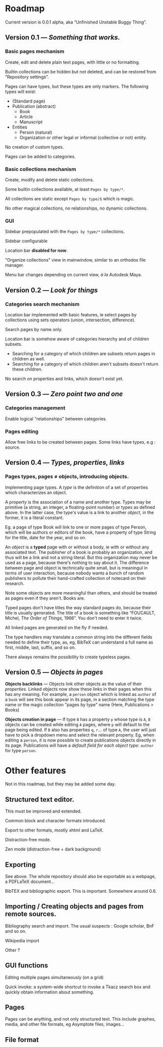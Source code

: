 # Roadmap

Current version is 0.0.1 alpha, aka “Unfinished Unstable Buggy Thing”.

## Version 0.1 — *Something that works.*

### Basic pages mechanism
Create, edit and delete plain text pages, with little or no formatting.

Builtin collections can be hidden but not deleted, and can be restored from “Repository settings”.

Pages can have types, but these types are only markers. The following types will exist:

* (Standard page)
* Publication (abstract)
    * Book
    * Article
    * Manuscript
* Entities
    * Person (natural)
    * Organization or other legal or informal (collective or not) entity. 

No creation of custom types.

Pages can be added to categories.

### Basic collections mechanism
Create, modify and delete static collections.

Some builtin collections available, at least `Pages by type/*`.

All collections are static except `Pages by type/$` which is magic.

No other magical collections, no relationships, no dynamic collections.

### GUI
Sidebar prepopulated with the `Pages by type/*` collections. 

Sidebar configurable

Location bar **disabled for now**.

"Organize collections" view in mainwindow, similar to an orthodox file manager.

Menu bar changes depending on current view, *à la* Autodesk Maya.

## Version 0.2 — *Look for things*

### Categories search mechanism
 Location bar implemented with basic features, ie select pages by collections using sets operators  (union, intersection, difference).
 
Search pages by name only.
 
Location bar is somehow aware of categories hierarchy and of children subsets. 

* Searching for a category of which children are subsets return pages in children as well.
* Searching for a category of which children aren't subsets doesn't return these children.
 
No search on properties and links, which doesn't exist yet.

## Version 0.3 — *Zero point two and one*

### Categories management
Enable logical "relationships" between categories.

### Pages editing
Allow free links to be created between pages.
Some links have types, e.g : source.

## Version 0.4 — *Types, properties, links*

### Pages types, pages ≠ objects, introducing objects.
Implementing page types. A *type* is the definition of a set of properties which characterizes an object.  

A *property* is the association of a name and another type. Types may be primitive (a string, an integer, a floating-point number) or types as defined above. In the latter case, the type's value is a link to another *object*, in the former, it is a literal constant.

Eg. a page of type Book will link to one or more pages of type Person, which will be authors or editors of the book, have a property of type String for the title, date for the year, and so on.

An *object* is a **typed** page with or without a body, ie with or without any associated text. The publisher of a book is probably an organization, and thus will be a link and not a string literal. But this organization may never be used as a page, because there's nothing to say about it. The difference between page and object is technically quite small, but is meaningul in terms of user interaction, because nobody wants a bunch of random publishers to pollute their hand-crafted collection of notecard on their research.

Note some objects are more meaningful than others, and should be treated as pages even if they aren't. Books are.

Typed pages don't have titles the way standard pages do, because their title is usually generated. The title of a book is something like “FOUCAULT, Michel, *The Order of Things*, 1966”. You don't need to enter it twice.

All linked pages are generated on the fly if needed. 

The type handlers may translate a common string into the different fields needed to define their type, as, eg,  BibTeX can understand a full name as first, middle, last, suffix, and so on. 

There always remains the possibility to create typeless pages. 

## Version 0.5 — *Objects in pages*

**Objects backlinks** — Objects link other objects as the value of their *properties*. Linked objects now show these links in their pages when this has any meaning. For example, a `person` object which is linked as `author` of a `book` will see this book appear in its page, in a section matching the type name or the magic collection "pages by type" name (Here, Publications > Books)

**Objects creation in page** — If type `B` has a property `p` whose type is `A`, `B` objects can be created while editing `A` pages, where `p` will default to the page being edited. If `B` also has properties `q`, `r`... of type `A`, the user will just have to pick a dropdown menu and select the relevant property. Eg, when editing a `person`, it is now possible to create publications objects directly in its page. Publications will have a *default field for each object type*: `author` for type `person`. 
 
# Other features

Not in this roadmap, but they may be added some day.

## Structured text editor.

This must be improved and extended. 

Common block and character formats introduced.

Export to other formats, mostly xhtml and LaTeX. 

Distraction-free mode.

Zen mode (distraction-free + dark background)

## Exporting

See above. The whole repository should also be exportable as a webpage, a PDFLaTeX document…

BibTEX and bibliographic export. This is important. Somewhere around 0.6.

## Importing / Creating objects and pages from remote sources.

Bibliography search and import. The usual suspects : Google scholar, BnF and so on.

Wikipedia import

Other ?

## GUI functions

Editing multiple pages simultaneously (on a grid)

Quick invoke: a system-wide shortcut to invoke a Tkacz search box and quickly obtain information about something.

## Pages

Pages can be anything, and not only structured text. This include graphes, media, and other file formats, eg Asymptote files, images…

## File format

